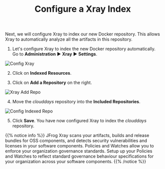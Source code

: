 ﻿---
title: "Configure a Xray Index"
chapter: false
weight: 424
pre: "<b>4.2.4 </b>"
---

Next, we will configure Xray to index our new Docker repository. This allows Xray to automatically analyze all the artifacts in this repository.

1. Let's configure Xray to index the new Docker repository automatically. Go to **Administration** ► **Xray** ► **Settings**.

![Config Xray](/images/xray-config.png)

2. Click on **Indexed Resources**.

3. Click on **Add a Repository** on the right.

![Xray Add Repo](/images/xray-add-repo.png)

4. Move the _clouddays_ repository into the **Included Repositories**.

![Config Indexed Repo](/images/config-indexed-repo.png)

5. Click **Save**. You have now configured Xray to index the _clouddays_ repository.


{{% notice info %}}
JFrog Xray scans your artifacts, builds and release bundles for OSS components, and detects security vulnerabilities and licenses in your software components. 
Policies and Watches allow you to enforce your organization governance standards. Setup up your Policies and Watches to reflect standard governance behaviour specifications for your organization across your software components.
{{% /notice %}}
